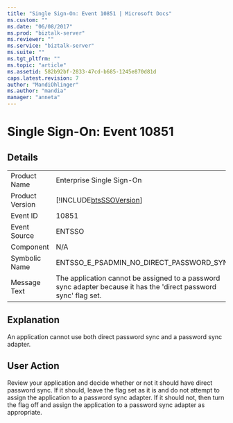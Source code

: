 ```yaml
---
title: "Single Sign-On: Event 10851 | Microsoft Docs"
ms.custom: ""
ms.date: "06/08/2017"
ms.prod: "biztalk-server"
ms.reviewer: ""
ms.service: "biztalk-server"
ms.suite: ""
ms.tgt_pltfrm: ""
ms.topic: "article"
ms.assetid: 582b92bf-2833-47cd-b685-1245e870d81d
caps.latest.revision: 7
author: "MandiOhlinger"
ms.author: "mandia"
manager: "anneta"
---
```

# Single Sign-On: Event 10851
## Details  
  
|||  
|-|-|  
|Product Name|Enterprise Single Sign-On|  
|Product Version|[!INCLUDE[btsSSOVersion](../includes/btsssoversion-md.md)]|  
|Event ID|10851|  
|Event Source|ENTSSO|  
|Component|N/A|  
|Symbolic Name|ENTSSO_E_PSADMIN_NO_DIRECT_PASSWORD_SYNC|  
|Message Text|The application cannot be assigned to a password sync adapter because it has the 'direct password sync' flag set.|  
  
## Explanation  
 An application cannot use both direct password sync and a password sync adapter.  
  
## User Action  
 Review your application and decide whether or not it should have direct password sync. If it should, leave the flag set as it is and do not attempt to assign the application to a password sync adapter. If it should not, then turn the flag off and assign the application to a password sync adapter as appropriate.